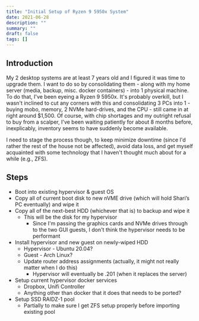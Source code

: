 ```yaml
---
title: "Initial Setup of Ryzen 9 5950x System"
date: 2021-06-28
description: ""
summary: ""
draft: false
tags: []
---
```


## Introduction

My 2 desktop systems are at least 7 years old and I figured it was time to upgrade them.  I want to do so by consolidating them - along with my home server (media, backup, misc. docker containers) - into 1 physical machine.  To do that, I've been eyeing a Ryzen 9 5950x.  It's probably overkill, but I wasn't inclined to cut any corners with this and consolidating 3 PCs into 1 - buying mobo, memory, 2 NVMe hard-drives, and the CPU -  still came in at right around $1,500.  Of course, with chip shortages and my outright refusal to buy from a scalper, I've been waiting patiently for about 8 months before, inexplicably, inventory seems to have suddenly become available.

I need to stage the process though, to keep minimize downtime (since I'd rather the rest of the house not be affected), avoid data loss, and get myself acquainted with some technology that I haven't thought much about for a while (e.g., ZFS).

## Steps

- Boot into existing hypervisor & guest OS
- Copy all of current boot disk to new nVME drive (which will hold Shari’s PC eventually) and wipe it
- Copy all of the next-best HDD (whichever that is) to backup and wipe it
  - This will be the disk for my hypervisor
    - Since I'm passing the graphics cards and NVMe drives through to the two GUI guests, I don't think the hypervisor needs to be performant
- Install hypervisor and new guest on newly-wiped HDD
  - Hypervisor - Ubuntu 20.04?
  - Guest - Arch Linux?
  - Update router address assignments (actually, it might not really matter when I do this)
    - Hypervisor will eventually be .201 (when it replaces the server)
- Setup current hypervisor docker services
  - Dropbox, Unifi Controller
  - Anything other than docker that it does that needs to be ported?
- Setup SSD RAIDZ-1 pool
  - Partially to make sure I get ZFS setup properly before importing existing pool
